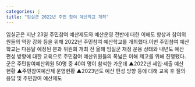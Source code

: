 ```yaml
---
categories: j
title: "임실군 2022년 주민 참여 예산학교 개최"
---
```

임실군은 지난 23일 주민참여 예산제도와 예산운영 전반에 대한 이해도 향상과 참여위원들의 역량 강화 등을 위해 2022년 주민참여 예산학교를 개최했다.이번 주민참여 예산학교는 다음달 예정된 분과 위원회 개최 전 올해 임실군 재정 운용 상태와 내년도 예산 편성 방향에 대한 교육으로 주민참여 예산위원들의 폭넓은 이해 제고를 위해 진행됐다.군은 주민참여예산위원 50명 중 40여 명이 참석한 가운데 ▲2022년 세입·세출 예산 현황 ▲주민참여예산제 운영현황 ▲2023년도 예산 편성 방향 등에 대해 교육 후 질의·응답 및 주민참여 예산제도